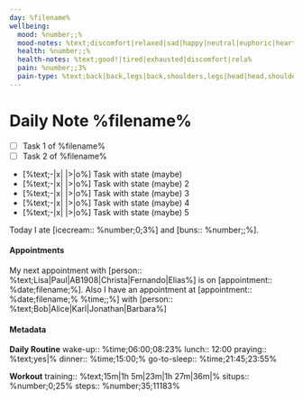 ```yaml
---
day: %filename%
wellbeing:
  mood: %number;;%
  mood-notes: %text;discomfort|relaxed|sad|happy|neutral|euphoric|heartbroken|happy|sad|neutral|neutral|neutral|%
  health: %number;;%
  health-notes: %text;good!|tired|exhausted|discomfort|rela%
  pain: %number;;3%
  pain-type: %text;back|back,legs|back,shoulders,legs|head|head,shoulders|back,head,shoulders||legs%
---
```


# Daily Note %filename%

- [ ] Task 1 of %filename%
- [ ] Task 2 of %filename%
- [%text;-|x| |>|o%] Task with state (maybe)
- [%text;-|x| |>|o%] Task with state (maybe) 2
- [%text;-|x| |>|o%] Task with state (maybe) 3
- [%text;-|x| |>|o%] Task with state (maybe) 4
- [%text;-|x| |>|o%] Task with state (maybe) 5

Today I ate [icecream:: %number;0;3%] and [buns:: %number;;%].

#### Appointments
My next appointment with [person:: %text;Lisa|Paul|AB1908|Christa|Fernando|Elias%] is on [appointment:: %date;filename;%].
Also I have an appointment at [appointment:: %date;filename;% %time;;%] with [person:: %text;Bob|Alice|Karl|Jonathan|Barbara%]

#### Metadata

**Daily Routine**
wake-up:: %time;06:00;08:23%
lunch:: 12:00
praying:: %text;yes|%
dinner:: %time;15:00;%
go-to-sleep:: %time;21:45;23:55%

**Workout**
training:: %text;15m|1h 5m|23m|1h 27m|36m|%
situps:: %number;0;25%
steps:: %number;35;11183%
